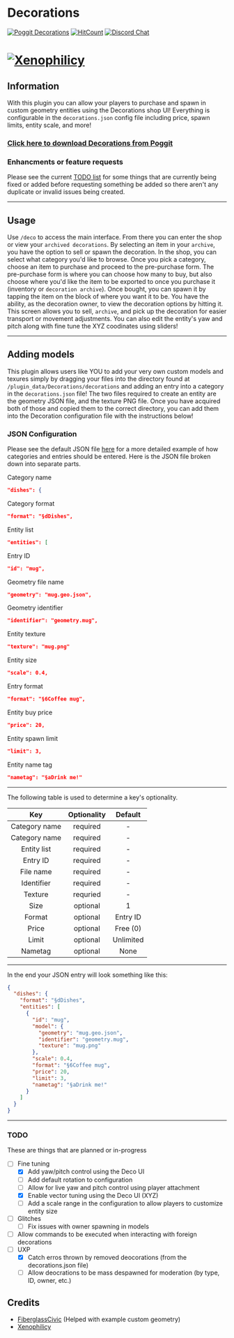 # Decorations
[![Poggit Decorations](https://poggit.pmmp.io/shield.state/Decorations)](https://poggit.pmmp.io/p/Decorations)
[![HitCount](http://hits.xenoservers.net:4000/Xenophilicy/Decorations.svg)](http://hits.xenoservers.net:4000)
[![Discord Chat](https://img.shields.io/discord/490677165289897995.svg)](https://discord.xenoservers.net)

# [![Xenophilicy](https://file.xenoservers.net/Resources/GitHub-Resources/decorations/screenshot.png)]()

## Information
With this plugin you can allow your players to purchase and spawn in custom geometry entities using the Decorations shop UI! Everything is configurable in the `decorations.json` config file including price, spawn limits, entity scale, and more!

### [Click here to download Decorations from Poggit](https://poggit.pmmp.io/p/Decorations/)

### Enhancments or feature requests
Please see the current [TODO list](https://github.com/Xenophilicy/Decorations#TODO) for some things that are currently being fixed or added before requesting something be added so there aren't any duplicate or invalid issues being created.

***

## Usage
Use `/deco` to access the main interface. From there you can enter the shop or view your `archived decorations`. By selecting an item in your `archive`, you have the option to sell or spawn the decoration. In the shop, you can select what category you'd like to browse. Once you pick a category, choose an item to purchase and proceed to the pre-purchase form. The pre-purchase form is where you can choose how many to buy, but also choose where you'd like the item to be exported to once you purchase it (inventory or `decoration archive`). Once bought, you can spawn it by tapping the item on the block of where you want it to be. You have the ability, as the decoration owner, to view the decoration options by hitting it. This screen allows you to sell, `archive`, and pick up the decoration for easier transport or movement adjustments. You can also edit the entity's yaw and pitch along with fine tune the XYZ coodinates using sliders!

***

## Adding models
This plugin allows users like YOU to add your very own custom models and texures simply by dragging your files into the directory found at `/plugin_data/Decorations/decorations` and adding an entry into a category in the `decorations.json` file! The two files required to create an entity are the geometry JSON file, and the texture PNG file. Once you have acquired both of those and copied them to the correct directory, you can add them into the Decoration configuration file with the instructions below!

### JSON Configuration
Please see the default JSON file [here](https://github.com/Xenophilicy/Decorations/blob/master/resources/decorations.json) for a more detailed example of how categories and entries should be entered.
Here is the JSON file broken down into separate parts. 

Category name
```json
"dishes": {
```

Category format
```json
"format": "§dDishes",
```

Entity list
```json
"entities": [
```

Entry ID
```json
"id": "mug",
```

Geometry file name            
```json
"geometry": "mug.geo.json",
```

Geometry identifier
```json
"identifier": "geometry.mug",
```

Entity texture
```json
"texture": "mug.png"
```

Entity size
```json
"scale": 0.4,
```

Entry format
```json
"format": "§6Coffee mug",
```

Entity buy price
```json
"price": 20,
```

Entity spawn limit
```json
"limit": 3,
```

Entity name tag            
```json
"nametag": "§aDrink me!"
```

***

The following table is used to determine a key's optionality.

|      Key      | Optionality |  Default  |
|:-------------:|:-----------:|:---------:|
| Category name |   required  |     -     |
| Category name |   required  |     -     |
|  Entity list  |   required  |     -     |
|    Entry ID   |   required  |     -     |
|   File name   |   required  |     -     |
|   Identifier  |   required  |     -     |
|    Texture    |   requried  |     -     |
|      Size     |   optional  |     1     |
|     Format    |   optional  |  Entry ID |
|     Price     |   optional  |  Free (0) |
|     Limit     |   optional  | Unlimited |
|    Nametag    |   optional  |    None   |

***

In the end your JSON entry will look something like this:
```json
{
  "dishes": {
    "format": "§dDishes",
    "entities": [
      {
        "id": "mug",
        "model": {
          "geometry": "mug.geo.json",
          "identifier": "geometry.mug",
          "texture": "mug.png"
        },
        "scale": 0.4,
        "format": "§6Coffee mug",
        "price": 20,
        "limit": 3,
        "nametag": "§aDrink me!"
      }
    ]
  }
}
```

***

### TODO
These are things that are planned or in-progress
- [ ] Fine tuning
    - [X] Add yaw/pitch control using the Deco UI
    - [ ] Add default rotation to configuration
    - [ ] Allow for live yaw and pitch control using player attachment
    - [X] Enable vector tuning using the Deco UI (XYZ)
    - [ ] Add a scale range in the configuration to allow players to customize entity size
- [ ] Glitches
    - [ ] Fix issues with owner spawning in models
- [ ] Allow commands to be executed when interacting with foreign decorations
- [ ] UXP
    - [X] Catch erros thrown by removed deocorations (from the decorations.json file)
    - [ ] Allow deocrations to be mass despawned for moderation (by type, ID, owner, etc.)

## Credits
* [FiberglassCivic](https://github.com/95CivicSi/) (Helped with example custom geometry)
* [Xenophilicy](https://github.com/Xenophilicy/)
